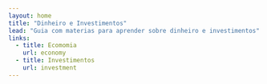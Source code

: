 ```yaml
---
layout: home
title: "Dinheiro e Investimentos"
lead: "Guia com materias para aprender sobre dinheiro e investimentos"
links:
  - title: Ecomomia
    url: economy
  - title: Investimentos
    url: investment
---
```

